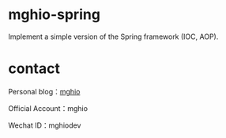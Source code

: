 # mghio-spring
Implement a simple version of the Spring framework (IOC, AOP).

# contact
Personal blog：[mghio](https://www.mghio.cn)

Official Account：mghio

Wechat ID：mghiodev